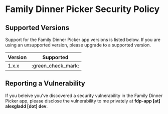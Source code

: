 # Family Dinner Picker Security Policy

## Supported Versions

Support for the Family Dinner Picker app versions is listed below. If you are
using an unsupported version, please upgrade to a supported version.

| Version | Supported          |
| ------- | ------------------ |
| 1.x.x   | :green_check_mark: |

## Reporting a Vulnerability

If you beleive you've discovered a security vulnerability in the Family
Dinner Picker app, please disclose the vulnerability to me privately at
**fdp-app [at] alexgladd [dot] dev**.
